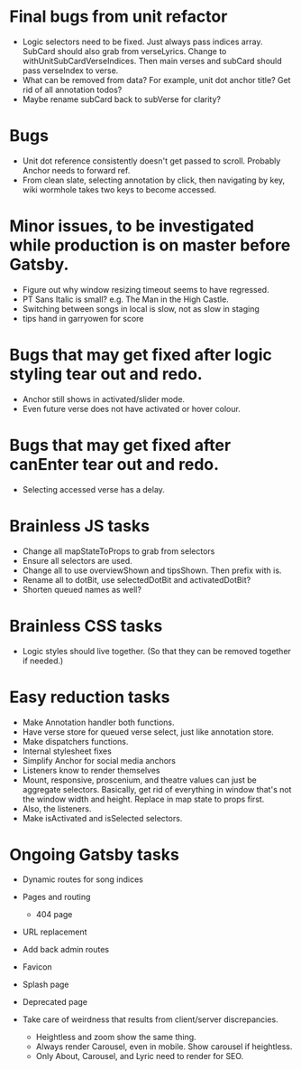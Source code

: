 # Final bugs from unit refactor
* Logic selectors need to be fixed. Just always pass indices array. SubCard should also grab from verseLyrics. Change to withUnitSubCardVerseIndices. Then main verses and subCard should pass verseIndex to verse.
* What can be removed from data? For example, unit dot anchor title? Get rid of all annotation todos?
* Maybe rename subCard back to subVerse for clarity?

# Bugs
* Unit dot reference consistently doesn't get passed to scroll. Probably Anchor needs to forward ref.
* From clean slate, selecting annotation by click, then navigating by key, wiki wormhole takes two keys to become accessed.

# Minor issues, to be investigated while production is on master before Gatsby.
* Figure out why window resizing timeout seems to have regressed.
* PT Sans Italic is small? e.g. The Man in the High Castle.
* Switching between songs in local is slow, not as slow in staging
* tips hand in garryowen for score

# Bugs that may get fixed after logic styling tear out and redo.
* Anchor still shows in activated/slider mode.
* Even future verse does not have activated or hover colour.

# Bugs that may get fixed after canEnter tear out and redo.
* Selecting accessed verse has a delay.

# Brainless JS tasks
* Change all mapStateToProps to grab from selectors
* Ensure all selectors are used.
* Change all to use overviewShown and tipsShown. Then prefix with is.
* Rename all to dotBit, use selectedDotBit and activatedDotBit?
* Shorten queued names as well?

# Brainless CSS tasks
* Logic styles should live together. (So that they can be removed together if needed.)

# Easy reduction tasks
* Make Annotation handler both functions.
* Have verse store for queued verse select, just like annotation store.
* Make dispatchers functions.
* Internal stylesheet fixes
* Simplify Anchor for social media anchors
* Listeners know to render themselves
* Mount, responsive, proscenium, and theatre values can just be aggregate selectors. Basically, get rid of everything in window that's not the window width and height. Replace in map state to props first.
* Also, the listeners.
* Make isActivated and isSelected selectors.

# Ongoing Gatsby tasks
* Dynamic routes for song indices
* Pages and routing
    * 404 page
* URL replacement
* Add back admin routes

* Favicon
* Splash page
* Deprecated page
* Take care of weirdness that results from client/server discrepancies.
    * Heightless and zoom show the same thing.
    * Always render Carousel, even in mobile. Show carousel if heightless.
    * Only About, Carousel, and Lyric need to render for SEO.
